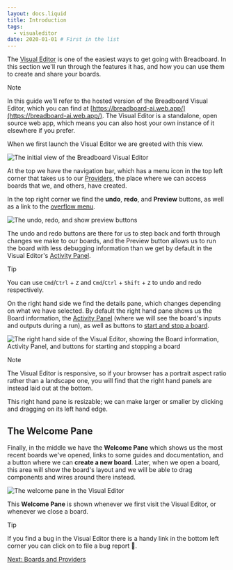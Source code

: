 ```yaml
---
layout: docs.liquid
title: Introduction
tags:
  - visualeditor
date: 2020-01-01 # First in the list
---
```


The [Visual Editor](https://breadboard-ai.web.app/) is one of the easiest ways to get going with Breadboard. In this section we'll run through the features it has, and how you can use them to create and share your boards.

> [!NOTE]
> In this guide we'll refer to the hosted version of the Breadboard Visual Editor, which you can find at [https://breadboard-ai.web.app/](https://breadboard-ai.web.app/). The Visual Editor is a standalone, open source web app, which means you can also host your own instance of it elsewhere if you prefer.

When we first launch the Visual Editor we are greeted with this view.

![The initial view of the Breadboard Visual Editor](/breadboard/static/images/using-the-visual-editor/initial-view.png)

At the top we have the navigation bar, which has a menu icon in the top left corner that takes us to our [Providers](#providers), the place where we can access boards that we, and others, have created.

In the top right corner we find the **undo**, **redo**, and **Preview** buttons, as well as a link to the [overflow menu](#the-overflow-menu).

![The undo, redo, and show preview buttons](/breadboard/static/images/using-the-visual-editor/top-menu.png)

The undo and redo buttons are there for us to step back and forth through changes we make to our boards, and the Preview button allows us to run the board with less debugging information than we get by default in the Visual Editor's [Activity Panel](#the-activity-panel).

> [!TIP]
> You can use `Cmd`/`Ctrl` + `Z` and `Cmd`/`Ctrl` + `Shift` + `Z` to undo and redo respectively.

On the right hand side we find the details pane, which changes depending on what we have selected. By default the right hand pane shows us the Board information, the [Activity Panel](#the-activity-panel) (where we will see the board's inputs and outputs during a run), as well as buttons to [start and stop a board](#starting-and-stopping-a-board).

![The right hand side of the Visual Editor, showing the Board information, Activity Panel, and buttons for starting and stopping a board](/breadboard/static/images/using-the-visual-editor/right-hand-side.png)

> [!NOTE]
> The Visual Editor is responsive, so if your browser has a portrait aspect ratio rather than a landscape one, you will find that the right hand panels are instead laid out at the bottom.

This right hand pane is resizable; we can make larger or smaller by clicking and dragging on its left hand edge.

## The Welcome Pane

Finally, in the middle we have the **Welcome Pane** which shows us the most recent boards we've opened, links to some guides and documentation, and a button where we can **create a new board**. Later, when we open a board, this area will show the board's layout and we will be able to drag components and wires around there instead.

![The welcome pane in the Visual Editor](/breadboard/static/images/using-the-visual-editor/welcome-pane.png)

This **Welcome Pane** is shown whenever we first visit the Visual Editor, or whenever we close a board.

> [!TIP]
> If you find a bug in the Visual Editor there is a handy link in the bottom left corner you can click on to file a bug report 🐛.

[Next: Boards and Providers](./boards-and-providers/)

